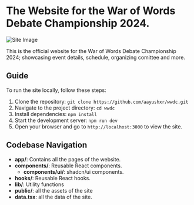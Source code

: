 # The Website for the War of Words Debate Championship 2024.

![Site Image](https://cdn.aayus.me/tedx/screenshot.jpeg)

This is the official website for the War of Words Debate Championship 2024; showcasing event details, schedule, organizing comittee and more.


## Guide
To run the site locally, follow these steps:

1. Clone the repository: `git clone https://github.com/aayushxr/wwdc.git`
2. Navigate to the project directory: `cd wwdc`
3. Install dependencies: `npm install`
4. Start the development server: `npm run dev`
5. Open your browser and go to `http://localhost:3000` to view the site. 

## Codebase Navigation
- **app/**: Contains all the pages of the website.
- **components/**: Reusable React components.
  - **components/ui/**: shadcn/ui components.
- **hooks/**: Reusable React hooks.
- **lib/**: Utility functions
- **public/**: all the assets of the site
- **data.tsx**: all the data of the site.  
